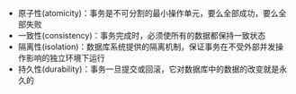 - 原子性(atomicity)：事务是不可分割的最小操作单元，要么全部成功，要么全部失败
- 一致性(consistency)：事务完成时，必须使所有的数据都保持一致状态
- 隔离性(isolation)：数据库系统提供的隔离机制，保证事务在不受外部并发操作影响的独立环境下运行
- 持久性(durability)：事务一旦提交或回滚，它对数据库中的数据的改变就是永久的